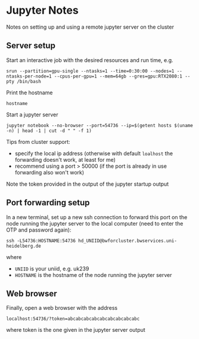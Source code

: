 # Jupyter Notes

Notes on setting up and using a remote jupyter server on the cluster

## Server setup

Start an interactive job with the desired resources and run time, e.g.
```
srun --partition=gpu-single --ntasks=1 --time=0:30:00 --nodes=1 --ntasks-per-node=1 --cpus-per-gpu=1 --mem=64gb --gres=gpu:RTX2080:1 --pty /bin/bash
```
Print the hostname
```
hostname
```
Start a jupyter server
```
jupyter notebook --no-browser --port=54736 --ip=$(getent hosts $(uname -n) | head -1 | cut -d " " -f 1)
```
Tips from cluster support:
- specify the local ip address (otherwise with default `loalhost` the forwarding doesn't work, at least for me)
- recommend using a port > 50000 (if the port is already in use forwarding also won't work)

Note the token provided in the output of the jupyter startup output

## Port forwarding setup

In a new terminal, set up a new ssh connection to forward this port on the node running the jupyter server to the local computer
(need to enter the OTP and password again):
```
ssh -L54736:HOSTNAME:54736 hd_UNIID@bwforcluster.bwservices.uni-heidelberg.de
```
where
- `UNIID` is your uniid, e.g. uk239
- `HOSTNAME` is the hostname of the node running the jupyter server

## Web browser

Finally, open a web browser with the address

```
localhost:54736/?token=abcabcabcabcabcabcabcabcabc

```
where token is the one given in the jupyter server output